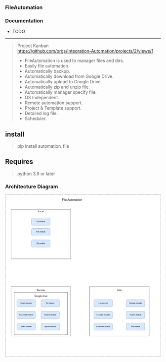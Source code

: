 ### FileAutomation

### Documentation

* TODO

---
> Project Kanban \
> https://github.com/orgs/Integration-Automation/projects/2/views/1
> * FileAutomation is used to manager files and dirs.
> * Easily file automation.
> * Automatically backup.
> * Automatically download from Google Drive.
> * Automatically upload to Google Drive.
> * Automatically zip and unzip file.
> * Automatically manager specify file.
> * OS Independent.
> * Remote automation support.
> * Project & Template support.
> * Detailed log file.
> * Scheduler.


## install
> pip install automation_file

## Requires
> python 3.9 or later

### Architecture Diagram
![architecture_diagram](architecture_diagram/FileAutomation.drawio.png)
